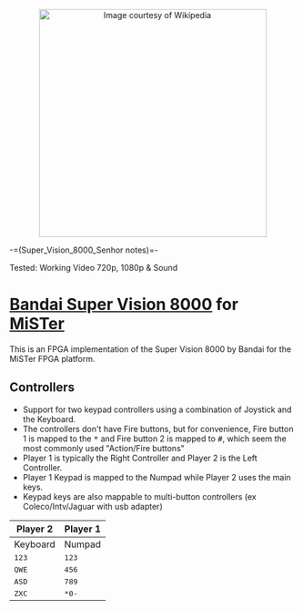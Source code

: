 <p align="center">
    <img style="width: 400px;" src="img/BandaiSuperVision8000.jpg" title="Image courtesy of Wikipedia">
</p>

-=(Super_Vision_8000_Senhor notes)=-


Tested: Working Video 720p, 1080p & Sound

# [Bandai Super Vision 8000](https://wikipedia.org/wiki/Bandai_Super_Vision_8000) for [MiSTer](https://mister-devel.github.io/MkDocs_MiSTer/)
This is an FPGA implementation of the Super Vision 8000 by Bandai for the MiSTer FPGA platform.

## Controllers
- Support for two keypad controllers using a combination of Joystick and the Keyboard.
- The controllers don't have Fire buttons, but for convenience, Fire button 1 is mapped to the <kbd>*</kbd> and Fire button 2 is mapped to <kbd>#</kbd>, which seem the most commonly used "Action/Fire buttons"
- Player 1 is typically the Right Controller and Player 2 is the Left Controller.
- Player 1 Keypad is mapped to the Numpad while Player 2 uses the main keys.
- Keypad keys are also mappable to multi-button controllers (ex Coleco/Intv/Jaguar with usb adapter)

Player 2 | Player 1
-------- | --------
Keyboard | Numpad
<kbd>1</kbd><kbd>2</kbd><kbd>3</kbd> | <kbd>1</kbd><kbd>2</kbd><kbd>3</kbd>
<kbd>Q</kbd><kbd>W</kbd><kbd>E</kbd> | <kbd>4</kbd><kbd>5</kbd><kbd>6</kbd>
<kbd>A</kbd><kbd>S</kbd><kbd>D</kbd> | <kbd>7</kbd><kbd>8</kbd><kbd>9</kbd>
<kbd>Z</kbd><kbd>X</kbd><kbd>C</kbd> | <kbd>*</kbd><kbd>0</kbd><kbd>-</kbd>
